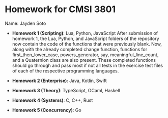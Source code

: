 # Homework for CMSI 3801

Name: Jayden Soto



- **Homework 1 (Scripting)**: Lua, Python, JavaScript
After submission of homework 1, the Lua, Python, and JavaScript folders of the
repository now contain the code of the functions that were previously blank. Now,
along with the already completed change function, functions for first_then_lower_case,
powers_generator, say, meaningful_line_count, and a Quaternion class are also present.
These completed functions should go through and pass most if not all tests in the
exercise test files of each of the respective programming languages. 

- **Homework 2 (Enterprise)**: Java, Kotlin, Swift
- **Homework 3 (Theory)**: TypeScript, OCaml, Haskell
- **Homework 4 (Systems)**: C, C++, Rust
- **Homework 5 (Concurrency)**: Go
